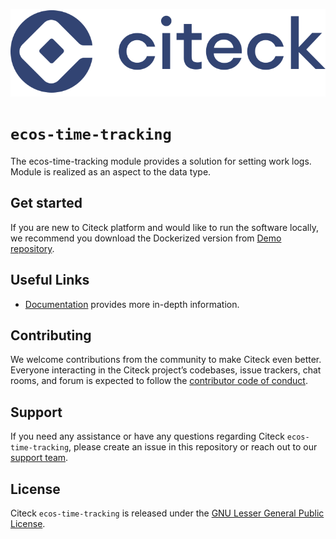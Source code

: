 ![Citeck ECOS Logo](https://raw.githubusercontent.com/Citeck/ecos-ui/develop/public/img/logo/ecos-logo.svg)

# `ecos-time-tracking`

The ecos-time-tracking module provides a solution for setting work logs. Module is realized as an aspect to the data type.

## Get started

If you are new to Citeck platform and would like to run the software locally, we recommend you download the Dockerized version from [Demo repository](https://github.com/Citeck/ecos-community-demo).

## Useful Links

- [Documentation](https://citeck-ecos.readthedocs.io/ru/latest/index.html) provides more in-depth information.

## Contributing

We welcome contributions from the community to make Citeck even better. Everyone interacting in the Citeck project’s codebases, issue trackers, chat rooms, and forum is expected to follow the [contributor code of conduct](https://github.com/rubygems/rubygems/blob/master/CODE_OF_CONDUCT.md).

## Support

If you need any assistance or have any questions regarding Citeck `ecos-time-tracking`, please create an issue in this repository or reach out to our [support team](mailto:support@citeck.ru).

## License

Citeck `ecos-time-tracking` is released under the [GNU Lesser General Public License](LICENSE).
